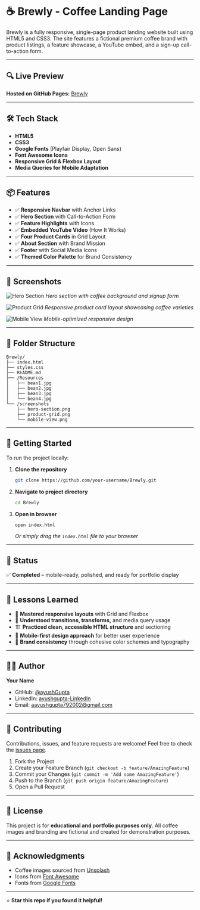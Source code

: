 # ☕ Brewly - Coffee Landing Page

Brewly is a fully responsive, single-page product landing website built using HTML5 and CSS3. The site features a fictional premium coffee brand with product listings, a feature showcase, a YouTube embed, and a sign-up call-to-action form.

---

## 🔍 Live Preview

**Hosted on GitHub Pages:** [Brewly](https://predator792002.github.io/Brewly/)

---

## 🛠️ Tech Stack

- **HTML5**
- **CSS3**
- **Google Fonts** (Playfair Display, Open Sans)
- **Font Awesome Icons**
- **Responsive Grid & Flexbox Layout**
- **Media Queries for Mobile Adaptation**

---

## 📦 Features

- ✅ **Responsive Navbar** with Anchor Links
- ✅ **Hero Section** with Call-to-Action Form
- ✅ **Feature Highlights** with Icons
- ✅ **Embedded YouTube Video** (How It Works)
- ✅ **Four Product Cards** in Grid Layout
- ✅ **About Section** with Brand Mission
- ✅ **Footer** with Social Media Icons
- ✅ **Themed Color Palette** for Brand Consistency

---

## 📸 Screenshots

![Hero Section](https://github.com/Predator792002/Brewly/blob/main/ScreenShots/Screenshot%20From%202025-06-29%2018-17-40.png)
*Hero section with coffee background and signup form*

![Product Grid](https://github.com/Predator792002/Brewly/blob/main/ScreenShots/Screenshot%20From%202025-06-29%2018-18-00.png)
*Responsive product card layout showcasing coffee varieties*

![Mobile View](https://github.com/Predator792002/Brewly/blob/main/ScreenShots/Screenshot%20From%202025-06-29%2018-26-52.png)
*Mobile-optimized responsive design*

---

## 📁 Folder Structure

```
Brewly/
├── index.html
├── styles.css
├── README.md
├── /Resources
│   ├── bean1.jpg
│   ├── bean2.jpg
│   ├── bean3.jpg
│   └── bean4.jpg
└── /screenshots
    ├── hero-section.png
    ├── product-grid.png
    └── mobile-view.png
```

---

## 🚀 Getting Started

To run the project locally:

1. **Clone the repository**
   ```bash
   git clone https://github.com/your-username/Brewly.git
   ```

2. **Navigate to project directory**
   ```bash
   cd Brewly
   ```

3. **Open in browser**
   ```bash
   open index.html
   ```
   *Or simply drag the `index.html` file to your browser*

---

## 📌 Status

✅ **Completed** – mobile-ready, polished, and ready for portfolio display

---

## 🧠 Lessons Learned

- 🎯 **Mastered responsive layouts** with Grid and Flexbox
- 🎨 **Understood transitions, transforms,** and media query usage
- 🏗️ **Practiced clean, accessible HTML structure** and sectioning
- 📱 **Mobile-first design approach** for better user experience
- 🎪 **Brand consistency** through cohesive color schemes and typography

---

## 👨‍💻 Author

**Your Name**
- GitHub: [@ayushGupta](https://github.com/Predator792002)
- LinkedIn: [ayushgupta-LinkedIn](https://www.linkedin.com/in/aayush-gupta-568403260/)
- Email: aayushgupta792002@gmail.com

---

## 🤝 Contributing

Contributions, issues, and feature requests are welcome! Feel free to check the [issues page](https://github.com/your-username/Brewly/issues).

1. Fork the Project
2. Create your Feature Branch (`git checkout -b feature/AmazingFeature`)
3. Commit your Changes (`git commit -m 'Add some AmazingFeature'`)
4. Push to the Branch (`git push origin feature/AmazingFeature`)
5. Open a Pull Request

---

## 📜 License

This project is for **educational and portfolio purposes only**. All coffee images and branding are fictional and created for demonstration purposes.

---

## 🙏 Acknowledgments

- Coffee images sourced from [Unsplash](https://unsplash.com)
- Icons from [Font Awesome](https://fontawesome.com)
- Fonts from [Google Fonts](https://fonts.google.com)

---

⭐ **Star this repo if you found it helpful!**
